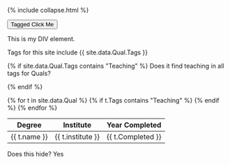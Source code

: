 
{% include collapse.html %}


<button onclick='hideTableLine("taggedDIV")'>Tagged Click Me</button>



<div class="myDIV">
  This is my DIV element.
</div> 


Tags for this site include 
{{ site.data.Qual.Tags }}


{% if site.data.Qual.Tags contains "Teaching" %}
Does it find teaching in all tags for Quals?

{% endif %}
<table>
<thead>
  <tr>
    <th>Degree</th>
    <th>Institute</th>
    <th>Year Completed</th>
  </tr>
</thead>
<tbody>    
{% for t in site.data.Qual %}
    {% if t.Tags contains "Teaching" %}
    <tr class="taggedDIV">
    <td>{{ t.name }}</td>
    <td>{{ t.institute }}</td>
    <td>{{ t.Completed }}</td>
  </tr>
    {% endif %}
{% endfor %}

</tbody>
  </table>



<div class="taggedDIV">
  Does this hide?  Yes 
</div>
